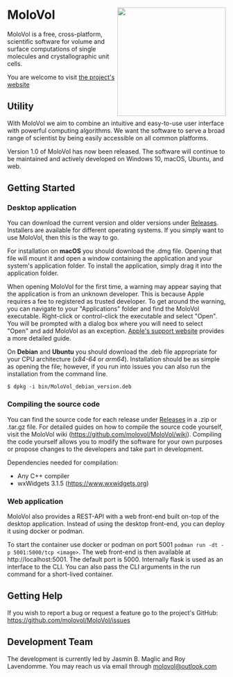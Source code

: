 # MoloVol<img src="https://user-images.githubusercontent.com/65410083/99060370-3a6ab980-25a0-11eb-8f39-92e7af993223.png" width="250" ALIGN="right">

MoloVol is a free, cross-platform, scientific software for volume and surface computations of single molecules and crystallographic unit cells.

You are welcome to visit [the project's website](https://molovol.com)

## Utility
With MoloVol we aim to combine an intuitive and easy-to-use user interface with powerful computing algorithms. We want the software to serve a broad range of scientist by being easily accessible on all common platforms.

Version 1.0 of MoloVol has now been released. The software will continue to be maintained and actively developed on Windows 10, macOS, Ubuntu, and web.

## Getting Started

### Desktop application

You can download the current version and older versions under [Releases](https://github.com/molovol/MoloVol/releases). Installers are available for different operating systems. If you simply want to use MoloVol, then this is the way to go.

For installation on __macOS__ you should download the .dmg file. Opening that file will mount it and open a window containing the application and your system's application folder. To install the application, simply drag it into the application folder.

When opening MoloVol for the first time, a warning may appear saying that the application is from an unknown developer. This is because Apple requires a fee to registered as trusted developer. To get around the warning, you can navigate to your "Applications" folder and find the MoloVol executable. Right-click or control-click the executable and select "Open". You will be prompted with a dialog box where you will need to select "Open" and add MoloVol as an exception. [Apple's support website](https://support.apple.com/en-ie/guide/mac-help/mh40616/mac) provides a more detailed guide.

On __Debian__ and __Ubuntu__ you should download the .deb file appropriate for your CPU architecture (*x84-64* or *arm64*). Installation should be as simple as opening the file; however, if you run into issues you can also run the installation from the command line.
```
$ dpkg -i bin/MoloVol_debian_version.deb 
```

### Compiling the source code

You can find the source code for each release under [Releases](https://github.com/molovol/MoloVol/releases) in a .zip or .tar.gz file. For detailed guides on how to compile the source code yourself, visit the MoloVol wiki (https://github.com/molovol/MoloVol/wiki). Compiling the code yourself allows you to modify the software for your own purposes or propose changes to the developers and take part in development.

Dependencies needed for compilation:
- Any C++ compiler
- wxWidgets 3.1.5 (https://www.wxwidgets.org)

### Web application
MoloVol also provides a REST-API with a web front-end built on-top of the desktop application. Instead of using the desktop front-end, you can deploy it using docker or podman. 

To start the container use docker or podman on port 5001 `podman run -dt -p 5001:5000/tcp <image>`. The web front-end is then available at http://localhost:5001. The default port is 5000. Internally flask is used as an interface to the CLI. You can also pass the CLI arguments in the run command for a short-lived container.

## Getting Help
If you wish to report a bug or request a feature go to the project's GitHub:
https://github.com/molovol/MoloVol/issues

## Development Team
The development is currently led by Jasmin B. Maglic and Roy Lavendomme. You may reach us via email through molovol@outlook.com



